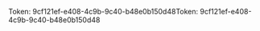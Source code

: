 <span data-ttu-id="fae67-101">Token: 9cf121ef-e408-4c9b-9c40-b48e0b150d48</span><span class="sxs-lookup"><span data-stu-id="fae67-101">Token: 9cf121ef-e408-4c9b-9c40-b48e0b150d48</span></span>